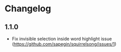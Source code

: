 # Changelog

## 1.1.0

- Fix invisible selection inside word highlight issue (https://github.com/sapegin/squirrelsong/issues/1)
